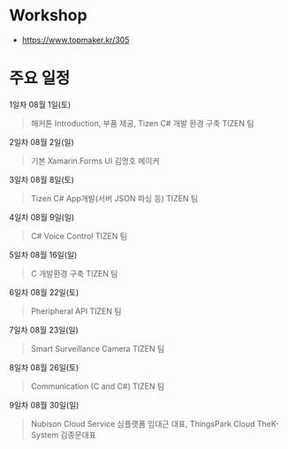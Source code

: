 
# Workshop
- https://www.topmaker.kr/305

# 주요 일정
1일차  08월 1일(토)
> 해커톤 Introduction, 부품 제공, Tizen C# 개발 환경 구축  TIZEN 팀 

2일차  08월 2일(일)
> 기본 Xamarin.Forms UI  김명호 메이커

3일차  08월 8일(토)  
> Tizen C# App개발(서버 JSON 파싱 등) TIZEN 팀

4일차  08월 9일(일)  
> C# Voice Control  TIZEN 팀

5일차  08월 16일(일) 
> C 개발환경 구축 TIZEN 팀

6일차  08월 22일(토)  
> Pheripheral API TIZEN 팀

7일차  08월 23일(일)  
> Smart Surveillance Camera  TIZEN 팀 

8일차  08월 26일(토)  
> Communication (C and C#)  TIZEN 팀 

9일차  08월 30일(일)  
> Nubison Cloud Service  심플랫폼 임대근 대표, ThingsPark Cloud  TheK-System 김종문대표
